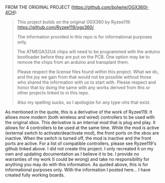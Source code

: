 
FROM THE ORIGINAL PROJECT (https://github.com/bolwire/OGX360I-4CH):
>This project builds on the original OGX360 by Ryzee119: https://github.com/Ryzee119/ogx360/
>
>The information provided in this repo is for informational purposes only.
>
>The ATMEGA32U4 chips will need to be programmed with the arduino bootloader before they are put on the PCB. One option may be to remove the chips
>from an arduino and transplant them.
>
>Please respect the license files found within this project. What we do, and the joy we gain from that would not be possible without those who shared the
>information with us to start with. Please respect and honor that by doing the same with any works derived from this or other projects linked to in this repo.
>
>Also my spelling sucks, so I apologize for any type-ohs that exist.

As mentioned in the quote, this is a derivative of the work of Ryzee119.  It allows more modern (both wireless and wired) controllers to be used with the original xbox.  This derivative is an internal mod that is plug and play.  It allows for 4 controllers to be used at the same time.  While the mod is active (external switch to activate/deactivate mod), the front ports on the xbox are inactive.  When the switch is turned off, the mod is inactive and the front ports are active.  For a list of compatible controllers, please see Ryzee119's github linked above.  I did not create this project.  I only recreated it on my own and updating documentation as I believe it to be.  I provide no warranties of my work (I could be wrong) and take no responsibility for anything you may do with this information.  As quoted above, this is for informational purposes only.  With the information I posted here... I have created fully working boards. 
